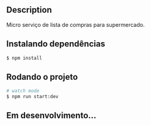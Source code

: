 ## Description

Micro serviço de lista de compras para supermercado.

## Instalando dependências

```bash
$ npm install
```

## Rodando o projeto

```bash
# watch mode
$ npm run start:dev
```

## Em desenvolvimento...
